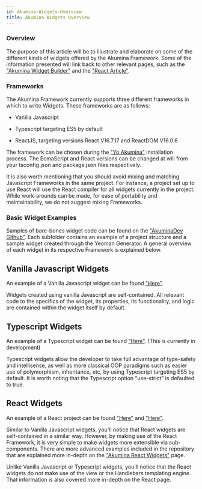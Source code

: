 ```yaml
---
id: Akumina-Widgets-Overview
title: Akumina Widgets Overview
---
```



### Overview

The purpose of this article will be to illustrate and elaborate on some of the different kinds of widgets offered by the Akumina Framework. Some of the information presented will link back to other relevant pages, such as the ["Akumina Widget Builder"](/docs/Akumina-Widget-Builder) and the ["React Article"](/docs/Yo-Akumina-React).


### Frameworks

The Akumina Framework currently supports three different frameworks in which to write Widgets. These frameworks are as follows:

* Vanilla Javascript

* Typescript targeting ES5 by default

* ReactJS, targeting versions React V16.7.17 and ReactDOM V16.0.6

The framework can be chosen during the ["Yo Akumina"](/docs/yo-akumina) installation process. The EcmaScript and React versions can be changed at will from your tsconfig.json and package.json files respectively.

It is also worth mentioning that you should avoid mixing and matching Javascript Frameworks in the same project. For instance, a project set up to use React will use the React compiler for all widgets currently in the project. While work-arounds can be made, for ease of portability and maintainability, we do not suggest mixing Frameworks.


### Basic Widget Examples

Samples of bare-bones widget code can be found on the ["AkuminaDev Github"](https://github.com/akumina/AkuminaDev). Each subfolder contains an example of a project structure and a sample widget created through the Yeoman Generator. A general overview of each widget in its respective Framework is explained below.


## Vanilla Javascript Widgets

An example of a Vanilla Javascript widget can be found ["Here"](https://github.com/akumina/AkuminaDev/tree/master/FrontEndSimple).

Widgets created using vanilla Javascript are self-contained. All relevant code to the specifics of the widget, its properties, its functionality, and logic are contained within the widget itself by default. 


## Typescript Widgets

An example of a Typescript widget can be found ["Here"](#). (This is currently in development)

Typescript widgets allow the developer to take full advantage of type-safety and intellisense, as well as more classical OOP paradigms such as easier use of polymorphism, inheritance, etc, by using Typescript targeting ES5 by default. It is worth noting that the Typescript option "use-strict" is defaulted to true.



## React Widgets

An example of a React project can be found ["Here"](https://github.com/akumina/AkuminaDev/tree/master/FrontEndReact) and ["Here"](https://github.com/akumina/AkuminaDev/tree/master/ReactComponentDemo).

Similar to Vanilla Javascript widgets, you'll notice that React widgets are self-contained in a similar way. However, by making use of the React Framework, it is very simple to make widgets more extensible via sub-components. There are more advanced examples included in the repository that are explained more in-depth on the ["Akumina React Widgets"](/docs/Akumina-React-Widgets) page.

Unlike Vanilla Javascript or Typescript widgets, you'll notice that the React widgets do not make use of the view or the Handlebars templating engine. That information is also covered more in-depth on the React page.